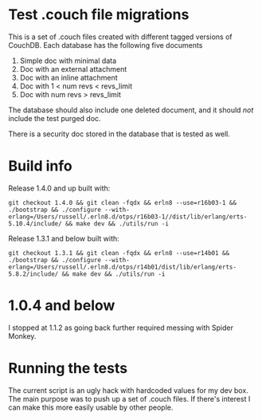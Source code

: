 # Test .couch file migrations

This is a set of .couch files created with different tagged versions
of CouchDB. Each database has the following five documents

  1. Simple doc with minimal data
  2. Doc with an external attachment
  3. Doc with an inline attachment
  4. Doc with 1 < num revs < revs_limit
  5. Doc with num revs > revs_limit

The database should also include one deleted document, and it should
_not_ include the test purged doc.

There is a security doc stored in the database that is tested as well.

# Build info

Release 1.4.0 and up built with:

```
git checkout 1.4.0 && git clean -fqdx && erln8 --use=r16b03-1 && ./bootstrap && ./configure --with-erlang=/Users/russell/.erln8.d/otps/r16b03-1//dist/lib/erlang/erts-5.10.4/include/ && make dev && ./utils/run -i
```

Release 1.3.1 and below built with:

```
git checkout 1.3.1 && git clean -fqdx && erln8 --use=r14b01 && ./bootstrap && ./configure --with-erlang=/Users/russell/.erln8.d/otps/r14b01/dist/lib/erlang/erts-5.8.2/include/ && make dev && ./utils/run -i
```

# 1.0.4 and below

I stopped at 1.1.2 as going back further required messing with Spider
Monkey.

# Running the tests

The current script is an ugly hack with hardcoded values for my dev
box. The main purpose was to push up a set of .couch files. If there's
interest I can make this more easily usable by other people.

